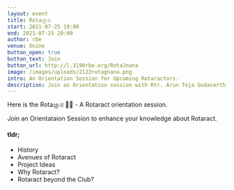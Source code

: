 ```yaml
---
layout: event
title: Rotaಜ್ಞಾನ
start: 2021-07-25 19:00
end: 2021-07-25 20:00
author: rbe
venue: Onine
button_open: true
button_text: Join
button_url: http://l.3190rbe.org/RotaJnana
image: /images/uploads/2122rotagnana.png
intro: An Orientation Session for Upcoming Rotaractors.
description: Join an Orientation session with Rtr. Arun Teja Godavarthi as he takes us through the Rotaract knowledge
---
```


Here is the Rotaಜ್ಞಾನ 📖🤩 - A Rotaract orientation session. 

Join an Orientataion Session to enhance your knowledge about Rotaract.

#### tldr;

 - History
 - Avenues of Rotaract
 - Project Ideas
 - Why Rotaract?
 - Rotaract beyond the Club?